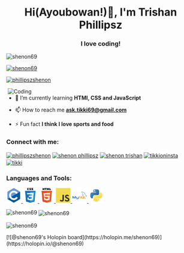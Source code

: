 <h1 align="center">Hi(Ayoubowan!)👋, I'm Trishan Phillipsz</h1>
<h3 align="center">I love coding!</h3>


<p align="left"> <img src="https://komarev.com/ghpvc/?username=shenon69&label=Profile%20views&color=0e75b6&style=flat" alt="shenon69" /> </p>

<p align="left"> <a href="https://github.com/ryo-ma/github-profile-trophy"><img src="https://github-profile-trophy.vercel.app/?username=shenon69" alt="shenon69" /></a> </p>

<p align="left"> <a href="https://twitter.com/phillipszshenon" target="blank"><img src="https://img.shields.io/twitter/follow/phillipszshenon?logo=twitter&style=for-the-badge" alt="phillipszshenon" /></a> </p>
<img align="right" alt="Coding" width="500" src="https://media0.giphy.com/media/RbDKaczqWovIugyJmW/giphy.gif?cid=ecf05e47tf7anftarhnwed1t09c9bbes1gv2jjuej0pwxktw&rid=giphy.gif&ct=g">

- 🌱 I’m currently learning **HTMl, CSS and JavaScript**

- 📫 How to reach me **ask.tikki69@gmail.com**

- ⚡ Fun fact **I think I love sports and food**

<h3 align="left">Connect with me:</h3>
<p align="left">
<a href="https://twitter.com/phillipszshenon" target="blank"><img align="center" src="https://raw.githubusercontent.com/rahuldkjain/github-profile-readme-generator/master/src/images/icons/Social/twitter.svg" alt="phillipszshenon" height="30" width="40" /></a>
<a href="https://www.linkedin.com/in/shenon-phillipsz-908156244/" target="blank"><img align="center" src="https://raw.githubusercontent.com/rahuldkjain/github-profile-readme-generator/master/src/images/icons/Social/linked-in-alt.svg" alt="shenon phillipsz" height="30" width="40" /></a>
<a href="https://www.facebook.com/shenon.trishan.9" target="blank"><img align="center" src="https://raw.githubusercontent.com/rahuldkjain/github-profile-readme-generator/master/src/images/icons/Social/facebook.svg" alt="shenon trishan" height="30" width="40" /></a>
<a href="https://instagram.com/tikkioninsta" target="blank"><img align="center" src="https://raw.githubusercontent.com/rahuldkjain/github-profile-readme-generator/master/src/images/icons/Social/instagram.svg" alt="tikkioninsta" height="30" width="40" /></a>
<a href="https://www.youtube.com/channel/UCEyvg8kRo8Umi4B8CLH9JeA" target="blank"><img align="center" src="https://raw.githubusercontent.com/rahuldkjain/github-profile-readme-generator/master/src/images/icons/Social/youtube.svg" alt="tikki" ![giphy](https://user-images.githubusercontent.com/105484461/197392759-1024d575-d04d-424d-a9ec-e469173bfa8c.gif)
height="30" width="40" /></a>
  
</p>

<h3 align="left">Languages and Tools:</h3>
<p align="left"> <a href="https://www.cprogramming.com/" target="_blank" rel="noreferrer"> <img src="https://raw.githubusercontent.com/devicons/devicon/master/icons/c/c-original.svg" alt="c" width="40" height="40"/> </a>  <a href="https://www.w3schools.com/css/" target="_blank" rel="noreferrer"> <img src="https://raw.githubusercontent.com/devicons/devicon/master/icons/css3/css3-original-wordmark.svg" alt="css3" width="40" height="40"/> </a> <a href="https://www.w3.org/html/" target="_blank" rel="noreferrer"> <img src="https://raw.githubusercontent.com/devicons/devicon/master/icons/html5/html5-original-wordmark.svg" alt="html5" width="40" height="40"/> </a> <a href="https://developer.mozilla.org/en-US/docs/Web/JavaScript" target="_blank" rel="noreferrer"> <img src="https://raw.githubusercontent.com/devicons/devicon/master/icons/javascript/javascript-original.svg" alt="javascript" width="40" height="40"/> </a> <a href="https://www.mysql.com/" target="_blank" rel="noreferrer"> <img src="https://raw.githubusercontent.com/devicons/devicon/master/icons/mysql/mysql-original-wordmark.svg" alt="mysql" width="40" height="40"/> </a> <a href="https://www.python.org" target="_blank" rel="noreferrer"> <img src="https://raw.githubusercontent.com/devicons/devicon/master/icons/python/python-original.svg" alt="python" width="40" height="40"/> </a> </p>

<p><img align="left" src="https://github-readme-stats.vercel.app/api/top-langs?username=shenon69&show_icons=true&locale=en&layout=compact" alt="shenon69" /></p>

<p>&nbsp;<img align="center" src="https://github-readme-stats.vercel.app/api?username=shenon69&show_icons=true&locale=en" alt="shenon69" /></p>

<p><img align="center" src="https://github-readme-streak-stats.herokuapp.com/?user=shenon69&" alt="shenon69" /></p>
[![@shenon69's Holopin board](https://holopin.me/shenon69)](https://holopin.io/@shenon69)
